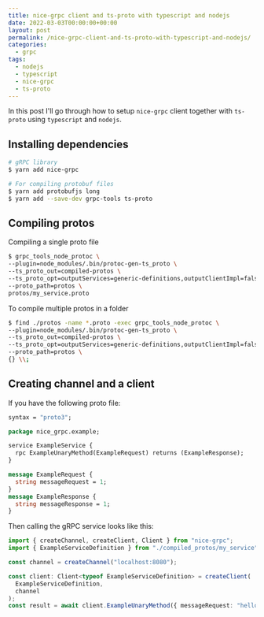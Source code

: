 ```yaml
---
title: nice-grpc client and ts-proto with typescript and nodejs
date: 2022-03-03T00:00:00+00:00
layout: post
permalink: /nice-grpc-client-and-ts-proto-with-typescript-and-nodejs/
categories:
  - grpc
tags:
  - nodejs
  - typescript
  - nice-grpc
  - ts-proto
---
```


In this post I'll go through how to setup `nice-grpc` client together with `ts-proto` using `typescript` and `nodejs`.

## Installing dependencies

```sh
# gRPC library
$ yarn add nice-grpc

# For compiling protobuf files
$ yarn add protobufjs long
$ yarn add --save-dev grpc-tools ts-proto
```

## Compiling protos

Compiling a single proto file

```sh
$ grpc_tools_node_protoc \
--plugin=node_modules/.bin/protoc-gen-ts_proto \
--ts_proto_out=compiled-protos \
--ts_proto_opt=outputServices=generic-definitions,outputClientImpl=false,oneof=unions,snakeToCamel=false,esModuleInterop=true \
--proto_path=protos \
protos/my_service.proto
```

To compile multiple protos in a folder

```sh
$ find ./protos -name *.proto -exec grpc_tools_node_protoc \
--plugin=node_modules/.bin/protoc-gen-ts_proto \
--ts_proto_out=compiled-protos \
--ts_proto_opt=outputServices=generic-definitions,outputClientImpl=false,oneof=unions,snakeToCamel=false,esModuleInterop=true \
--proto_path=protos \
{} \\;
```

## Creating channel and a client

If you have the following proto file:

```proto
syntax = "proto3";

package nice_grpc.example;

service ExampleService {
  rpc ExampleUnaryMethod(ExampleRequest) returns (ExampleResponse);
}

message ExampleRequest {
  string messageRequest = 1;
}
message ExampleResponse {
  string messageResponse = 1;
}
```

Then calling the gRPC service looks like this:

```ts
import { createChannel, createClient, Client } from "nice-grpc";
import { ExampleServiceDefinition } from "./compiled_protos/my_service";

const channel = createChannel("localhost:8080");

const client: Client<typeof ExampleServiceDefinition> = createClient(
  ExampleServiceDefinition,
  channel
);
const result = await client.ExampleUnaryMethod({ messageRequest: "hello" });
```
